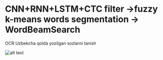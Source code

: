 # CNN+RNN+LSTM+CTC filter ->fuzzy k-means  words segmentation -> WordBeamSearch
OCR
Uzbekcha qolda yozilgan sozlarni tanish <p>
![alt text](https://github.com/githubharald/SimpleHTR/blob/master/doc/htr.png)

